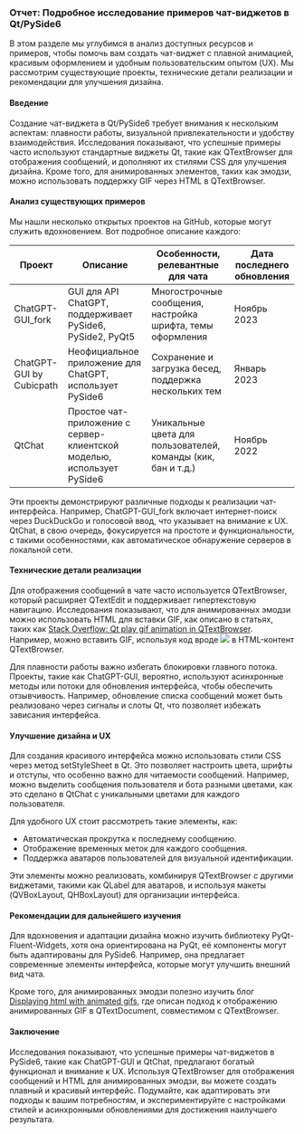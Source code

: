 ### Отчет: Подробное исследование примеров чат-виджетов в Qt/PySide6

В этом разделе мы углубимся в анализ доступных ресурсов и примеров, чтобы помочь вам создать чат-виджет с плавной анимацией, красивым оформлением и удобным пользовательским опытом (UX). Мы рассмотрим существующие проекты, технические детали реализации и рекомендации для улучшения дизайна.

#### Введение

Создание чат-виджета в Qt/PySide6 требует внимания к нескольким аспектам: плавности работы, визуальной привлекательности и удобству взаимодействия. Исследования показывают, что успешные примеры часто используют стандартные виджеты Qt, такие как QTextBrowser для отображения сообщений, и дополняют их стилями CSS для улучшения дизайна. Кроме того, для анимированных элементов, таких как эмодзи, можно использовать поддержку GIF через HTML в QTextBrowser.

#### Анализ существующих примеров

Мы нашли несколько открытых проектов на GitHub, которые могут служить вдохновением. Вот подробное описание каждого:

| **Проект** | **Описание** | **Особенности, релевантные для чата** | **Дата последнего обновления** |
| --- | --- | --- | --- |
| ChatGPT-GUI\_fork | GUI для API ChatGPT, поддерживает PySide6, PySide2, PyQt5 | Многострочные сообщения, настройка шрифта, темы оформления | Ноябрь 2023 |
| ChatGPT-GUI by Cubicpath | Неофициальное приложение для ChatGPT, использует PySide6 | Сохранение и загрузка бесед, поддержка нескольких тем | Январь 2023 |
| QtChat | Простое чат-приложение с сервер-клиентской моделью, использует PySide6 | Уникальные цвета для пользователей, команды (кик, бан и т.д.) | Ноябрь 2022 |

Эти проекты демонстрируют различные подходы к реализации чат-интерфейса. Например, ChatGPT-GUI\_fork включает интернет-поиск через DuckDuckGo и голосовой ввод, что указывает на внимание к UX. QtChat, в свою очередь, фокусируется на простоте и функциональности, с такими особенностями, как автоматическое обнаружение серверов в локальной сети.

#### Технические детали реализации

Для отображения сообщений в чате часто используется QTextBrowser, который расширяет QTextEdit и поддерживает гипертекстовую навигацию. Исследования показывают, что для анимированных эмодзи можно использовать HTML для вставки GIF, как описано в статьях, таких как [Stack Overflow: Qt play gif animation in QTextBrowser](https://stackoverflow.com/questions/79633232/qt-play-gif-animation-in-qtextbrowser-or-qtextedit-container-html-format). Например, можно вставить GIF, используя код вроде <img src="path/to/emoji.gif"> в HTML-контент QTextBrowser.

Для плавности работы важно избегать блокировки главного потока. Проекты, такие как ChatGPT-GUI, вероятно, используют асинхронные методы или потоки для обновления интерфейса, чтобы обеспечить отзывчивость. Например, обновление списка сообщений может быть реализовано через сигналы и слоты Qt, что позволяет избежать зависания интерфейса.

#### Улучшение дизайна и UX

Для создания красивого интерфейса можно использовать стили CSS через метод setStyleSheet в Qt. Это позволяет настроить цвета, шрифты и отступы, что особенно важно для читаемости сообщений. Например, можно выделить сообщения пользователя и бота разными цветами, как это сделано в QtChat с уникальными цветами для каждого пользователя.

Для удобного UX стоит рассмотреть такие элементы, как:

-   Автоматическая прокрутка к последнему сообщению.
-   Отображение временных меток для каждого сообщения.
-   Поддержка аватаров пользователей для визуальной идентификации.

Эти элементы можно реализовать, комбинируя QTextBrowser с другими виджетами, такими как QLabel для аватаров, и используя макеты (QVBoxLayout, QHBoxLayout) для организации интерфейса.

#### Рекомендации для дальнейшего изучения

Для вдохновения и адаптации дизайна можно изучить библиотеку PyQt-Fluent-Widgets, хотя она ориентирована на PyQt, её компоненты могут быть адаптированы для PySide6. Например, она предлагает современные элементы интерфейса, которые могут улучшить внешний вид чата.

Кроме того, для анимированных эмодзи полезно изучить блог [Displaying html with animated gifs](https://www.girish.in/displaying-html-with-animated-gifs/), где описан подход к отображению анимированных GIF в QTextDocument, совместимом с QTextBrowser.

#### Заключение

Исследования показывают, что успешные примеры чат-виджетов в PySide6, такие как ChatGPT-GUI и QtChat, предлагают богатый функционал и внимание к UX. Используя QTextBrowser для отображения сообщений и HTML для анимированных эмодзи, вы можете создать плавный и красивый интерфейс. Подумайте, как адаптировать эти подходы к вашим потребностям, и экспериментируйте с настройками стилей и асинхронными обновлениями для достижения наилучшего результата.

